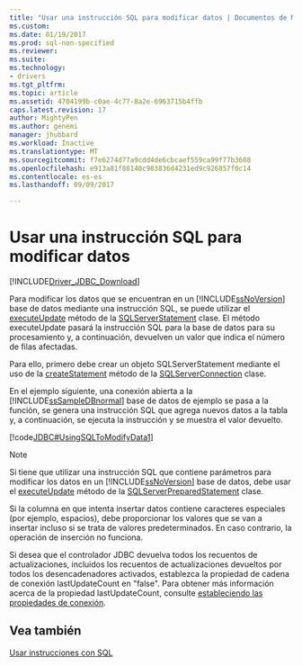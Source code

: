 ```yaml
---
title: "Usar una instrucción SQL para modificar datos | Documentos de Microsoft"
ms.custom: 
ms.date: 01/19/2017
ms.prod: sql-non-specified
ms.reviewer: 
ms.suite: 
ms.technology:
- drivers
ms.tgt_pltfrm: 
ms.topic: article
ms.assetid: 4704199b-c0ae-4c77-8a2e-6963715b4ffb
caps.latest.revision: 17
author: MightyPen
ms.author: genemi
manager: jhubbard
ms.workload: Inactive
ms.translationtype: MT
ms.sourcegitcommit: f7e6274d77a9cdd4de6cbcaef559ca99f77b3608
ms.openlocfilehash: e913a81f88140c983836d4231ed9c926857f0c14
ms.contentlocale: es-es
ms.lasthandoff: 09/09/2017

---
```

# <a name="using-an-sql-statement-to-modify-data"></a>Usar una instrucción SQL para modificar datos
[!INCLUDE[Driver_JDBC_Download](../../includes/driver_jdbc_download.md)]

  Para modificar los datos que se encuentran en un [!INCLUDE[ssNoVersion](../../includes/ssnoversion_md.md)] base de datos mediante una instrucción SQL, se puede utilizar el [executeUpdate](../../connect/jdbc/reference/executeupdate-method-sqlserverstatement.md) método de la [SQLServerStatement](../../connect/jdbc/reference/sqlserverstatement-class.md) clase. El método executeUpdate pasará la instrucción SQL para la base de datos para su procesamiento y, a continuación, devuelven un valor que indica el número de filas afectadas.  
  
 Para ello, primero debe crear un objeto SQLServerStatement mediante el uso de la [createStatement](../../connect/jdbc/reference/createstatement-method-sqlserverconnection.md) método de la [SQLServerConnection](../../connect/jdbc/reference/sqlserverconnection-class.md) clase.  
  
 En el ejemplo siguiente, una conexión abierta a la [!INCLUDE[ssSampleDBnormal](../../includes/sssampledbnormal_md.md)] base de datos de ejemplo se pasa a la función, se genera una instrucción SQL que agrega nuevos datos a la tabla y, a continuación, se ejecuta la instrucción y se muestra el valor devuelto.  
  
 [!code[JDBC#UsingSQLToModifyData1](../../connect/jdbc/codesnippet/Java/using-an-sql-statement-t_1_1.java)]  
  
> [!NOTE]  
>  Si tiene que utilizar una instrucción SQL que contiene parámetros para modificar los datos en un [!INCLUDE[ssNoVersion](../../includes/ssnoversion_md.md)] base de datos, debe usar el [executeUpdate](../../connect/jdbc/reference/executeupdate-method-sqlserverpreparedstatement.md) método de la [SQLServerPreparedStatement](../../connect/jdbc/reference/sqlserverpreparedstatement-class.md) clase.  
>   
>  Si la columna en que intenta insertar datos contiene caracteres especiales (por ejemplo, espacios), debe proporcionar los valores que se van a insertar incluso si se trata de valores predeterminados. En caso contrario, la operación de inserción no funciona.  
>   
>  Si desea que el controlador JDBC devuelva todos los recuentos de actualizaciones, incluidos los recuentos de actualizaciones devueltos por todos los desencadenadores activados, establezca la propiedad de cadena de conexión lastUpdateCount en "false". Para obtener más información acerca de la propiedad lastUpdateCount, consulte [estableciendo las propiedades de conexión](../../connect/jdbc/setting-the-connection-properties.md).  
  
## <a name="see-also"></a>Vea también  
 [Usar instrucciones con SQL](../../connect/jdbc/using-statements-with-sql.md)  
  
  

